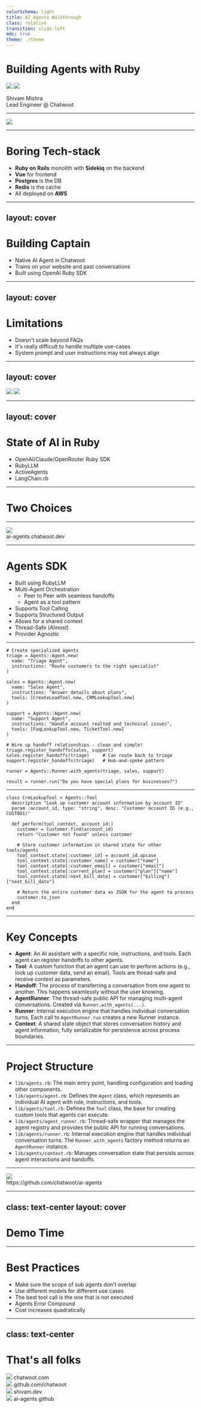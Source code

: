 ```yaml
---
colorSchema: light
title: AI Agents Walkthrough
class: relative
transition: slide-left
mdc: true
theme: ./theme
---
```


# Building Agents with Ruby

<img class="h-20 w-auto inline drop-shadow absolute bottom-30 right-64" src="/woot.png"/>
<img class="h-24 w-auto inline rotate-30 drop-shadow absolute bottom-36 right-34" src="/ruby.png"/>

Shivam Mishra<br>
Lead Engineer @ Chatwoot

---

<img src="/screenshot.png" class="inset-0 fixed">

<!--
Let's talk about Chatwoot.
Chatwoot is an open source omnichannel support desk for small teams as well as enterprise, we allow you to connect multiple channels like instagram, whatsapp, email etc.
We've been doing all this with a small team of 8 people, managing this and a mobile app too.
-->

---

# Boring Tech-stack

- <span v-mark="{ at: 2, color: '#CC0000', type: 'box', animationDuration: 500 }">**Ruby on Rails**</span> monolith with **Sidekiq** on the backend
- **Vue** for frontend
- **Postgres** is the DB
- **Redis** is the cache
- All deployed on **AWS**


---
layout: cover
---

# Building Captain

<v-clicks>

- Native AI Agent in Chatwoot
- Trains on your website and past conversations
- Built using OpenAI Ruby SDK

</v-clicks>

---
layout: cover
---

# Limitations

<v-clicks>

- Doesn't scale beyond FAQs
- It's really difficult to handle multiple use-cases
- System prompt and user instructions may not always align

</v-clicks>

---
layout: cover
---

<img v-click.hide src="/openai-agents-sdk.png" class="absolute w-full top-8 shadow-lg outline outline-1 outline-gray-200 rounded-md overflow-hidden">
<img v-after src="/openai-agents-sdk.png" class="absolute w-full top-8 shadow-lg outline outline-1 outline-gray-200 rounded-md overflow-hidden opacity-50 blur-sm">

<section class="grid gap-5">
<v-clicks>
<Card v-after title="Framework to build a multi-agent system"><carbon:checkmark class="text-green-400" /></Card>
<Card v-after title="Supports handoffs"><carbon:checkmark class="text-green-400" /></Card>
<Card v-after title="Supports guardrails"><carbon:checkmark class="text-green-400" /></Card>
<Card v-after title="Great API to build Tools"><carbon:checkmark class="text-green-400" /></Card>
<Card v-after title="Built by the folks at OpenAI"><carbon:checkmark class="text-green-400" /></Card>
<Card v-after title="Built in Python"><carbon:close class="text-red-600" /></Card>
</v-clicks>
</section>

---
layout: cover
---

# State of AI in Ruby

<v-clicks>

- OpenAI/Claude/OpenRouter Ruby SDK
- RubyLLM
- ActiveAgents
- LangChain.rb

</v-clicks>

---

# Two Choices

<section class="grid grid-cols-2 gap-4">
  <v-clicks>
  <Card title="Use the OpenAI Agents SDK"/>
  <Card title="Build our own"/>
  <Card description="The framework is established is maintained by a team larger than ours"/>
  <Card description="We might fall short of features, will have to build a lot of expertise internally"/>
  <Card description="Since it's in Python, we will have to build infrastructure to pipe data from our Rails App"/>
  <Card description="Can we natively integrated in our Rails App"/>
  <Card description="Will be another service that we, and our OSS community will have to manage"/>
  <Card description="Easy to maintain and run in the long run"/>
  </v-clicks>
</section>

---

<img class="shadow-lg outline outline-1 outline-gray-200 rounded-md overflow-hidden h-full mx-auto -mt-2" src="/ai-agents.png"/>
<div class="text-xs mx-auto text-center mt-4">ai-agents.chatwoot.dev</div>

---

# Agents SDK

<v-clicks>

- Built using RubyLLM
- Multi-Agent Orchestration
  - Peer to Peer with seamless handoffs
  - Agent as a tool pattern
- Supports Tool Calling
- Supports Structured Output
- Allows for a shared context
- Thread-Safe (_Almost_)
- Provider Agnostic

</v-clicks>

---

```rb{all|2-17|20-22|24-26|2-5|7-11|12-17|20|21-22|24|26|all}
# Create specialized agents
triage = Agents::Agent.new(
  name: "Triage Agent",
  instructions: "Route customers to the right specialist"
)

sales = Agents::Agent.new(
  name: "Sales Agent",
  instructions: "Answer details about plans",
  tools: [CreateLeadTool.new, CRMLookupTool.new]
)

support = Agents::Agent.new(
  name: "Support Agent",
  instructions: "Handle account realted and technical issues",
  tools: [FaqLookupTool.new, TicketTool.new]
)

# Wire up handoff relationships - clean and simple!
triage.register_handoffs(sales, support)
sales.register_handoffs(triage)     # Can route back to triage
support.register_handoffs(triage)   # Hub-and-spoke pattern

runner = Agents::Runner.with_agents(triage, sales, support)

result = runner.run("Do you have special plans for businesses?")
```

---

```rb{all|2-3|5,18|1|2|3|5|6-7|10-14|17|all}
class CrmLookupTool < Agents::Tool
  description "Look up customer account information by account ID"
  param :account_id, type: "string", desc: "Customer account ID (e.g., CUST001)"

  def perform(tool_context, account_id:)
    customer = Customer.find(account_id)
    return "Customer not found" unless customer

    # Store customer information in shared state for other tools/agents
    tool_context.state[:customer_id] = account_id.upcase
    tool_context.state[:customer_name] = customer["name"]
    tool_context.state[:customer_email] = customer["email"]
    tool_context.state[:current_plan] = customer["plan"]["name"]
    tool_context.state[:next_bill_date] = customer["billing"]["next_bill_date"]

    # Return the entire customer data as JSON for the agent to process
    customer.to_json
  end
end
```

---

# Key Concepts

-   **Agent**: An AI assistant with a specific role, instructions, and tools. Each agent can register handoffs to other agents.
-   **Tool**: A custom function that an agent can use to perform actions (e.g., look up customer data, send an email). Tools are thread-safe and receive context as parameters.
-   **Handoff**: The process of transferring a conversation from one agent to another. This happens seamlessly without the user knowing.
-   **AgentRunner**: The thread-safe public API for managing multi-agent conversations. Created via `Runner.with_agents(...)`.
-   **Runner**: Internal execution engine that handles individual conversation turns. Each call to `AgentRunner.run` creates a new Runner instance.
-   **Context**: A shared state object that stores conversation history and agent information, fully serializable for persistence across process boundaries.

---

# Project Structure

  -   `lib/agents.rb`: The main entry point, handling configuration and loading other components.
  -   `lib/agents/agent.rb`: Defines the `Agent` class, which represents an individual AI agent with role, instructions, and tools.
  -   `lib/agents/tool.rb`: Defines the `Tool` class, the base for creating custom tools that agents can execute.
  -   `lib/agents/agent_runner.rb`: Thread-safe wrapper that manages the agent registry and provides the public API for running conversations.
  -   `lib/agents/runner.rb`: Internal execution engine that handles individual conversation turns. The `Runner.with_agents` factory method returns an `AgentRunner` instance.
  -   `lib/agents/context.rb`: Manages conversation state that persists across agent interactions and handoffs.

---

<img class="shadow-lg outline outline-1 outline-gray-200 rounded-md overflow-hidden h-full mx-auto -mt-2" src="/agents-github.png"/>
<div class="text-xs mx-auto text-center mt-4">https://github.com/chatwoot/ai-agents</div>

---
class: text-center
layout: cover
---

# Demo Time

---

# Best Practices

- Make sure the scope of sub agents don't overlap
- Use different models for different use cases
- The best tool call is the one that is not executed
- Agents Error Compound
- Cost increases quadratically

---
class: text-center
---

# That's all folks

<div class="grid grid-cols-4 gap-4 pt-12 mb-20">

<div class="flex justify-center items-center h-full flex-col">
  <img class="w-44" src="/chatwoot-com.svg">
  chatwoot.com
</div>

<div class="flex justify-center items-center h-full flex-col">
  <img class="w-44" src="/github-chatwoot.svg">
  github.com/chatwoot
</div>

<div class="flex justify-center items-center h-full flex-col">
  <img class="w-44" src="/shivam-dev.svg">
  shivam.dev
</div>

<div class="flex justify-center items-center h-full flex-col">
  <img class="w-44" src="/agents-rb.svg">
  ai-agents github
</div>

</div>
